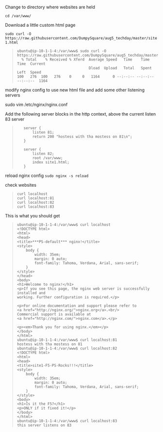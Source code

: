 Change to directory where websites are held

`cd /var/www/`

Download a little custom html page

`sudo curl -O https://raw.githubusercontent.com/DumpySquare/aug5_techday/master/site1.html`

>     ubuntu@ip-10-1-1-4:/var/www$ sudo curl -O https://raw.githubusercontent.com/DumpySquare/aug5_techday/master/site1.html
>       % Total    % Received % Xferd  Average Speed   Time    Time     Time  Current
>                                      Dload  Upload   Total   Spent    Left  Speed
>     100   276  100   276    0     0   1164      0 --:--:-- --:--:-- --:--:--  1164

modify nginx config to use new html file and add some other listening servers

sudo vim /etc/nginx/nginx.conf

Add the following server blocks in the http context, above the current listen 83 server
>        server {
>            listen 81;
>            return 200 "hostess with tha mostess on 81\n";
>        }
>    
>        server {
>            listen 82;
>            root /var/www;
>            index site1.html;
>        }

reload nginx config     `sudo nginx -s reload`

check websites

>     curl localhost
>     curl localhost:81
>     curl localhost:82
>     curl localhost:83

This is what you should get


>     ubuntu@ip-10-1-1-4:/var/www$ curl localhost
>     <!DOCTYPE html>
>     <html>
>     <head>
>     <title>***PS-default*** nginx!</title>
>     <style>
>         body {
>             width: 35em;
>             margin: 0 auto;
>             font-family: Tahoma, Verdana, Arial, sans-serif;
>         }
>     </style>
>     </head>
>     <body>
>     <h1>Welcome to nginx!</h1>
>     <p>If you see this page, the nginx web server is successfully installed and
>     working. Further configuration is required.</p>
>     
>     <p>For online documentation and support please refer to
>     <a href="http://nginx.org/">nginx.org</a>.<br/>
>     Commercial support is available at
>     <a href="http://nginx.com/">nginx.com</a>.</p>
>     
>     <p><em>Thank you for using nginx.</em></p>
>     </body>
>     </html>
>     ubuntu@ip-10-1-1-4:/var/www$ curl localhost:81
>     hostess with tha mostess on 81
>     ubuntu@ip-10-1-1-4:/var/www$ curl localhost:82
>     <!DOCTYPE html>
>     <html>
>     <head>
>     <title>site1-F5-PS-Rocks!!!</title>
>     <style>
>         body {
>             width: 35em;
>             margin: 0 auto;
>             font-family: Tahoma, Verdana, Arial, sans-serif;
>         }
>     </style>
>     <body>
>     <h1>Is it the F5?</h1>
>     <p>ONLY if it fixed it!</p>
>     </body>
>     </html>
>     ubuntu@ip-10-1-1-4:/var/www$ curl localhost:83
>     this server listens on 83
